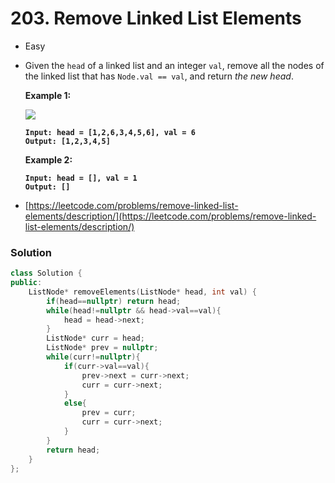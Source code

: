 # 203. Remove Linked List Elements

* Easy
*   Given the `head` of a linked list and an integer `val`, remove all the nodes of the linked list that has `Node.val == val`, and return _the new head_.

    &#x20;

    **Example 1:**

    ![](https://assets.leetcode.com/uploads/2021/03/06/removelinked-list.jpg)

    <pre><code><strong>Input: head = [1,2,6,3,4,5,6], val = 6
    </strong><strong>Output: [1,2,3,4,5]
    </strong></code></pre>

    **Example 2:**

    <pre><code><strong>Input: head = [], val = 1
    </strong><strong>Output: []
    </strong></code></pre>
* [https://leetcode.com/problems/remove-linked-list-elements/description/](https://leetcode.com/problems/remove-linked-list-elements/description/)

### Solution&#x20;

```cpp
class Solution {
public:
    ListNode* removeElements(ListNode* head, int val) {
        if(head==nullptr) return head;
        while(head!=nullptr && head->val==val){
            head = head->next;
        }
        ListNode* curr = head;
        ListNode* prev = nullptr;
        while(curr!=nullptr){
            if(curr->val==val){
                prev->next = curr->next;
                curr = curr->next;
            }
            else{
                prev = curr;
                curr = curr->next;        
            }
        }
        return head;
    }
};
```
